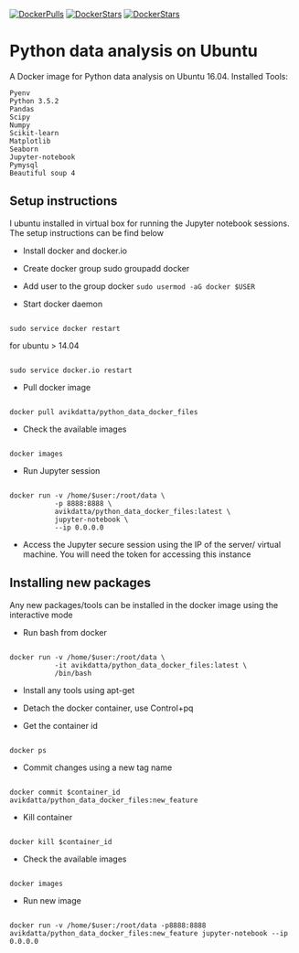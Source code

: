 [![DockerPulls](https://img.shields.io/docker/pulls/avikdatta/python_data_docker_files.svg)](https://registry.hub.docker.com/u/avikdatta/python_data_docker_files/)
[![DockerStars](https://img.shields.io/docker/stars/avikdatta/python_data_docker_files.svg)](https://registry.hub.docker.com/u/avikdatta/python_data_docker_files/)
[![DockerStars](https://img.shields.io/docker/automated/avikdatta/python_data_docker_files.svg)](https://registry.hub.docker.com/u/avikdatta/python_data_docker_files/)
# Python data analysis on Ubuntu

A Docker image for Python data analysis on Ubuntu 16.04. 
Installed Tools:

    Pyenv
    Python 3.5.2
    Pandas
    Scipy
    Numpy
    Scikit-learn
    Matplotlib
    Seaborn
    Jupyter-notebook
    Pymysql
    Beautiful soup 4

## Setup instructions

I ubuntu installed in virtual box for running the Jupyter notebook sessions. The setup instructions can be find below

* Install docker and docker.io 
* Create docker group
sudo groupadd docker

* Add user to the group docker 
`sudo usermod -aG docker $USER`

* Start docker daemon
<pre><code>
sudo service docker restart
</code></pre>

for ubuntu > 14.04  
<pre><code>
sudo service docker.io restart  
</code></pre>

* Pull docker image
<pre><code>
docker pull avikdatta/python_data_docker_files
</code></pre>

* Check the available images
<pre><code>
docker images
</code></pre>

* Run Jupyter session
<pre><code>
docker run -v /home/$user:/root/data \
           -p 8888:8888 \
           avikdatta/python_data_docker_files:latest \
           jupyter-notebook \
           --ip 0.0.0.0
</code></pre>

* Access the Jupyter secure session using the IP of the server/ virtual machine. You will need the token for accessing this instance

## Installing new packages

Any new packages/tools can be installed in the docker image using the interactive mode

* Run bash from docker
<pre><code>
docker run -v /home/$user:/root/data \
           -it avikdatta/python_data_docker_files:latest \
           /bin/bash
</code></pre>

* Install any tools using apt-get

* Detach the docker container, use Control+pq

* Get the container id
<pre><code>
docker ps
</code></pre>

* Commit changes using a new tag name
<pre><code>
docker commit $container_id avikdatta/python_data_docker_files:new_feature
</code></pre>

* Kill container
<pre><code>
docker kill $container_id
</code></pre>

* Check the available images
<pre><code>
docker images
</code></pre>

* Run new image 
<pre><code>
docker run -v /home/$user:/root/data -p8888:8888 avikdatta/python_data_docker_files:new_feature jupyter-notebook --ip 0.0.0.0
</code></pre>



